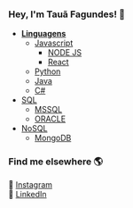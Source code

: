 ### Hey, I'm Tauã Fagundes! 👋

<!--ts-->
   * <b>[Linguagens](#Linguagens)</b>
      * [Javascript](#tabela-de-conteudo)
        * [NODE JS](#tabela-de-conteudo)
        * [React](#tabela-de-conteudo)
      * [Python](#Python)
      * [Java](#Java)
      * [C#](#C#)
   * [SQL](#SQL)
     * [MSSQL](#MSSQL)
     * [ORACLE](#ORACLe)
   * [NoSQL](#NOSQL)
     * [MongoDB](#MongoDB)
<!--te-->


### Find me elsewhere 🌎

📸 [Instagram](https://instagram.com/tauafagundees) <br>
💼 [LinkedIn](https://www.linkedin.com/in/tauã-fagundes-50098683/) <br>
